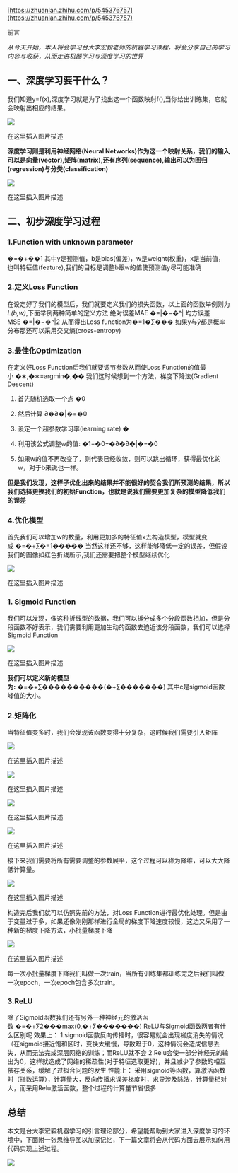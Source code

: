 [https://zhuanlan.zhihu.com/p/545376757](https://zhuanlan.zhihu.com/p/545376757)

前言

*从今天开始，本人将会学习台大李宏毅老师的机器学习课程，将会分享自己的学习内容与收获，从而走进机器学习与深度学习的世界*

## 一、深度学习要干什么？

我们知道y=f(x),深度学习就是为了找出这一个函数映射f(),当你给出训练集，它就会映射出相应的结果。

![](https://gitee.com/hxc8/images0/raw/master/img/202407172049968.jpg)

在这里插入图片描述

**深度学习则是利用神经网络(Neural Networks)作为这一个映射关系，我们的输入可以是向量(vector),矩阵(matrix),还有序列(sequence),输出可以为回归(regression)与分类(classification)**

![](https://gitee.com/hxc8/images0/raw/master/img/202407172049747.jpg)

在这里插入图片描述

## 二、初步深度学习过程

### 1.Function with unknown parameter

�=�+��1 其中y是预测值，b是bias(偏差)，w是weight(权重)，x是当前值，也叫特征值(feature),我们的目标是调整b跟w的值使预测值y尽可能准确

### 2.定义Loss Function

在设定好了我们的模型后，我们就要定义我们的损失函数，以上面的函数举例则为*L(b,w)*,下面举例两种简单的定义方法 绝对误差MAE �=|�−�^| 均方误差MSE �=|�−�^|2 从而得出Loss function为�=1�∑��� 如果y与$\hat{y}$都是概率分布那还可以采用交叉熵(cross-entropy)

### 3.最佳化Optimization

在定义好Loss Function后我们就要调节参数从而使Loss Function的值最小 �∗,�∗=arg⁡min�,�� 我们这时候想到一个方法，梯度下降法(Gradient Descent)

1. 首先随机选取一个点 �0 

1. 然后计算 ∂�∂�|�=�0

1. 设定一个超参数学习率(learning rate) �

1. 利用该公式调整w的值: �1=�0−�∂�∂�|�=�0

1. 如果w的值不再改变了，则代表已经收敛，则可以跳出循环，获得最优化的w，对于b来说也一样。

**但是我们发现，这样子优化出来的结果并不能很好的契合我们所预测的结果，所以我们选择更换我们的初始Function，也就是说我们需要更加复杂的模型降低我们的误差**

### 4.优化模型

首先我们可以增加w的数量，利用更加多的特征值x去构造模型，模型就变成 �=�+∑�=1����� 当然这样还不够，这样能够降低一定的误差，但假设我们的图像如红色折线所示,我们还需要把整个模型继续优化

![](https://gitee.com/hxc8/images0/raw/master/img/202407172050420.jpg)

在这里插入图片描述

### 1. Sigmoid Function

我们可以发现，像这种折线型的数据，我们可以拆分成多个分段函数相加，但是分段函数不好表示，我们需要利用更加生动的函数去迫近该分段函数，我们可以选择Sigmoid Function

![](https://gitee.com/hxc8/images0/raw/master/img/202407172050179.jpg)

在这里插入图片描述

**我们可以定义新的模型为:** �=�+∑����������(�+∑�������) 其中c是sigmoid函数峰值的大小。

### 2.矩阵化

当特征值变多时，我们会发现该函数变得十分复杂，这时候我们需要引入矩阵

![](https://gitee.com/hxc8/images0/raw/master/img/202407172050890.jpg)

在这里插入图片描述

![](https://gitee.com/hxc8/images0/raw/master/img/202407172050591.jpg)

在这里插入图片描述

![](https://gitee.com/hxc8/images0/raw/master/img/202407172050290.jpg)

在这里插入图片描述

![](https://gitee.com/hxc8/images0/raw/master/img/202407172050217.jpg)

在这里插入图片描述

接下来我们需要将所有需要调整的参数展平，这个过程可以称为降维，可以大大降低计算量。

![](https://gitee.com/hxc8/images0/raw/master/img/202407172050985.jpg)

在这里插入图片描述

构造完后我们就可以仿照先前的方法，对Loss Function进行最优化处理。但是由于变量过于多，如果还像刚刚那样进行全局的梯度下降速度较慢，这边又采用了一种新的梯度下降方法，小批量梯度下降

![](https://gitee.com/hxc8/images0/raw/master/img/202407172050660.jpg)

在这里插入图片描述

每一次小批量梯度下降我们叫做一次train，当所有训练集都训练完之后我们叫做一次epoch，一次epoch包含多次train。

### 3.ReLU

除了Sigmoid函数我们还有另外一种神经元的激活函数 �=�+∑2���max(0,�+∑�������) ReLU与Sigmoid函数两者有什么区别呢 效果上： 1.sigmoid函数反向传播时，很容易就会出现梯度消失的情况（在sigmoid接近饱和区时，变换太缓慢，导数趋于0，这种情况会造成信息丢失，从而无法完成深层网络的训练；而ReLU就不会 2.Relu会使一部分神经元的输出为0，这样就造成了网络的稀疏性(对于特征选取更好)，并且减少了参数的相互依存关系，缓解了过拟合问题的发生 性能上： 采用sigmoid等函数，算激活函数时（指数运算），计算量大，反向传播求误差梯度时，求导涉及除法，计算量相对大，而采用Relu激活函数，整个过程的计算量节省很多

## 总结

本文是台大李宏毅机器学习的引言理论部分，希望能帮助到大家进入深度学习的环境中，下面附一张思维导图以加深记忆，下一篇文章将会从代码方面去展示如何用代码实现上述过程。

![](https://gitee.com/hxc8/images0/raw/master/img/202407172050609.jpg)